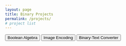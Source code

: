 ```yaml
---
layout: page
title: Binary Projects
permalink: /projects/
# project list
---
```


<body>
  <button class="buttonLarge" onclick="location.href='boolean-algebra/'" type="button">
  Boolean Algebra  </button>

  <!-- <button class="buttonLarge" onclick="location.href='color-game/'" type="button">
  Color Matching Game</button> -->

  <button class="buttonLarge" onclick="location.href='image-encoder/'" type="button">
  Image Encoding</button>

  <button class="buttonLarge" onclick="location.href='binary-text-coverter/'" type="button">
  Binary-Text Converter</button>  
</body>
